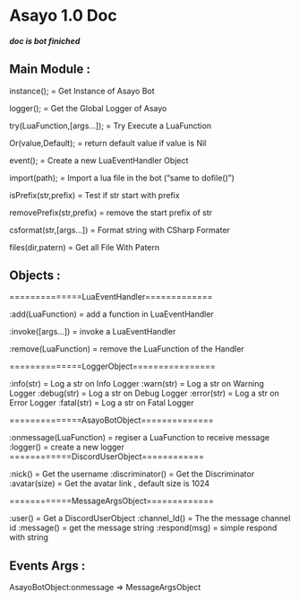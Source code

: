 # Asayo 1.0 Doc
##### doc is bot finiched

## Main Module : 

instance();  = Get Instance of Asayo Bot

logger(); = Get the Global Logger of Asayo

try(LuaFunction,[args...]); = Try Execute a LuaFunction

Or(value,Default); = return default value if value is Nil

event(); = Create a new LuaEventHandler Object

import(path); = Import a lua file in the bot (“same to dofile()”)

isPrefix(str,prefix) = Test if str start with prefix

removePrefix(str,prefix) = remove the start prefix of str

csformat(str,[args…]) = Format string with CSharp Formater

files(dir,patern) = Get all File With Patern



## Objects : 

==============LuaEventHandler=============

:add(LuaFunction) = add a function in LuaEventHandler

:invoke([args…]) = invoke a LuaEventHandler

:remove(LuaFunction) = remove the LuaFunction of the Handler


==============LoggerObject================

:info(str) = Log a str on Info Logger
:warn(str) = Log a str on Warning Logger
:debug(str) = Log a str on Debug Logger
:error(str) = Log a str on Error Logger
:fatal(str) = Log a str on Fatal Logger

==============AsayoBotObject==============

:onmessage(LuaFunction) = regiser a LuaFunction to receive message
:logger() = create a new logger
============DiscordUserObject============

:nick() = Get the username
:discriminator() = Get the Discriminator
:avatar(size) = Get the avatar link , default size is 1024

============MessageArgsObject=============

:user() = Get a DiscordUserObject
:channel_Id() = The the message channel id
:message() = get the message string
:respond(msg) = simple respond with string





## Events Args :

AsayoBotObject:onmessage => MessageArgsObject



